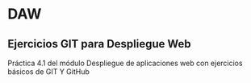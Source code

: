 # DAW
Ejercicios GIT para Despliegue Web
-------------------------------------
 Práctica 4.1 del módulo Despliegue de aplicaciones web con ejercicios básicos de GIT Y GitHub

